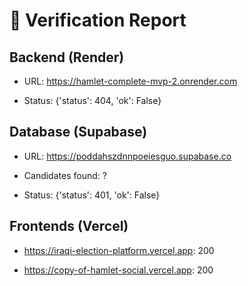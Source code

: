 # 🧾 Verification Report

## Backend (Render)

- URL: https://hamlet-complete-mvp-2.onrender.com

- Status: {'status': 404, 'ok': False}


## Database (Supabase)

- URL: https://poddahszdnnpoeiesguo.supabase.co

- Candidates found: ?

- Status: {'status': 401, 'ok': False}


## Frontends (Vercel)

- https://iraqi-election-platform.vercel.app: 200

- https://copy-of-hamlet-social.vercel.app: 200
